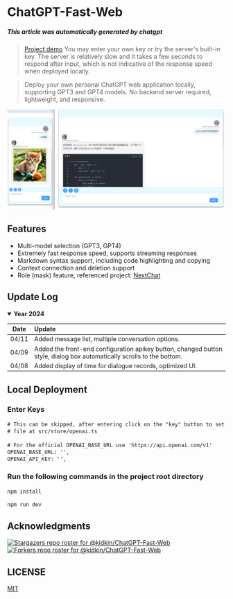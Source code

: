 # ChatGPT-Fast-Web

##### This article was automatically generated by chatgpt

> [Project demo](https://107.151.246.180)
> You may enter your own key or try the server's built-in key. The server is relatively slow and it takes a few seconds to respond after input, which is not indicative of the response speed when deployed locally.

> Deploy your own personal ChatGPT web application locally, supporting GPT3 and GPT4 models.
> No backend server required, lightweight, and responsive.

![demo](./demo.png)

## Features

- Multi-model selection (GPT3, GPT4)
- Extremely fast response speed, supports streaming responses
- Markdown syntax support, including code highlighting and copying
- Context connection and deletion support
- Role (mask) feature, referenced project: [NextChat](https://github.com/ChatGPTNextWeb/ChatGPT-Next-Web)

## Update Log

<details open>
<summary><b>Year 2024</b></summary>
	
Date   |  Update
------- | :-------
04/11 | Added message list, multiple conversation options.
04/09  | Added the front-end configuration apikey button, changed button style, dialog box automatically scrolls to the bottom.
04/08  | Added display of time for dialogue records, optimized UI.
</details>

## Local Deployment

### Enter Keys

```
# This can be skipped, after entering click on the "key" button to set
# file at src/store/openai.ts

# For the official OPENAI_BASE_URL use 'https://api.openai.com/v1'
OPENAI_BASE_URL: '',
OPENAI_API_KEY: '',
```

### Run the following commands in the project root directory

```shell
npm install
```

```shell
npm run dev
```

## Acknowledgments

[![Stargazers repo roster for @kidkin/ChatGPT-Fast-Web](https://reporoster.com/stars/notext/kidkin/ChatGPT-Fast-Web)](https://github.com/kidkin/ChatGPT-Fast-Web/stargazers)
[![Forkers repo roster for @kidkin/ChatGPT-Fast-Web](https://reporoster.com/forks/notext/kidkin/ChatGPT-Fast-Web)](https://github.com/kidkin/ChatGPT-Fast-Web/network/members)

## LICENSE

[MIT](https://opensource.org/license/mit/)
